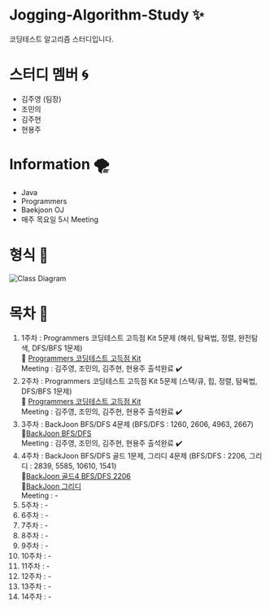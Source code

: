 # Jogging-Algorithm-Study :sparkles:
코딩테스트 알고리즘 스터디입니다.
# 스터디 멤버 :cyclone:
  + 김주영 (팀장)
  + 조민의
  + 김주현
  + 현용주
# Information :tornado:
  + Java
  + Programmers
  + Baekjoon OJ
  + 매주 목요일 5시 Meeting
# 형식 :receipt:
![Class Diagram](http://www.plantuml.com/plantuml/proxy?src=https://raw.github.com/CodingPythonMan/Jogging-Algorithm-Study/main/UML/form.puml)
# 목차 :safety_pin:
  1. 1주차 : Programmers 코딩테스트 고득점 Kit 5문제 (해쉬, 탐욕법, 정렬, 완전탐색, DFS/BFS 1문제)<br>
    📖 [Programmers 코딩테스트 고득점 Kit](https://programmers.co.kr/learn/challenges)<br> 
    Meeting : 김주영, 조민의, 김주현, 현용주 출석완료 :heavy_check_mark:
  2. 2주차 : Programmers 코딩테스트 고득점 Kit 5문제 (스택/큐, 힙, 정렬, 탐욕법, DFS/BFS 1문제)<br>
    📖 [Programmers 코딩테스트 고득점 Kit](https://programmers.co.kr/learn/challenges)<br>
    Meeting : 김주영, 조민의, 김주현, 현용주 출석완료 :heavy_check_mark:
  3. 3주차 : BackJoon BFS/DFS 4문제 (BFS/DFS : 1260, 2606, 4963, 2667)<br>
    📖[BackJoon BFS/DFS](https://www.acmicpc.net/problemset?sort=ac_desc&algo=126)<br>
    Meeting : 김주영, 조민의, 김주현, 현용주 출석완료 :heavy_check_mark:
  4. 4주차 : BackJoon BFS/DFS 골드 1문제, 그리디 4문제 (BFS/DFS : 2206, 그리디 : 2839, 5585, 10610, 1541)<br>
    📖[BackJoon 골드4 BFS/DFS 2206](https://www.acmicpc.net/problem/2206)<br>
    📖[BackJoon 그리디](https://www.acmicpc.net/problemset?sort=ac_desc&algo=33)<br>
    Meeting : -
  5. 5주차 : -
  6. 6주차 : -
  7. 7주차 : -
  8. 8주차 : -
  9. 9주차 : -
  10. 10주차 : -
  11. 11주차 : -
  12. 12주차 : -
  13. 13주차 : -
  14. 14주차 : -
